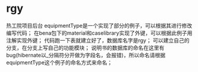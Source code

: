 # rgy
热工院项目后台
equipmentType是一个实现了部分的例子，可以根据其进行修改编写代码；
在bena包下的material和caselibrary实现了外键，可以根据此例子用注解实现外键；
代码跑一下表就建立好了，数据库名字是rgy；
可以建立自己的分支，在分支上写自己的功能模块；
说明书的数据库的命名在这里有bug(hibernate以_分隔符分开做为字段名，会报错)，所以命名请根据equipmentType这个例子的命名方式来命名；

